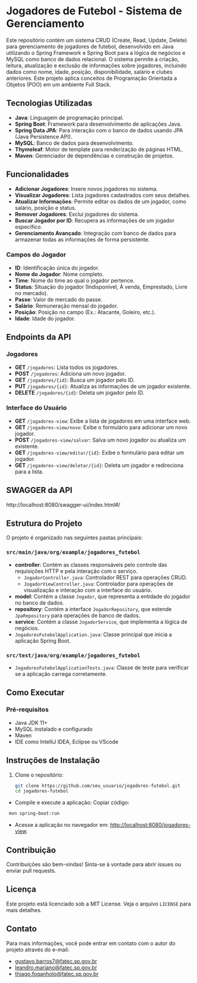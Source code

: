 # Jogadores de Futebol - Sistema de Gerenciamento

Este repositório contém um sistema CRUD (Create, Read, Update, Delete) para gerenciamento de jogadores de futebol, desenvolvido em Java utilizando o Spring Framework e Spring Boot para a lógica de negócios e MySQL como banco de dados relacional. O sistema permite a criação, leitura, atualização e exclusão de informações sobre jogadores, incluindo dados como nome, idade, posição, disponibilidade, salário e clubes anteriores. Este projeto aplica conceitos de Programação Orientada a Objetos (POO) em um ambiente Full Stack.

## Tecnologias Utilizadas
- **Java**: Linguagem de programação principal.
- **Spring Boot**: Framework para desenvolvimento de aplicações Java.
- **Spring Data JPA**: Para interação com o banco de dados usando JPA (Java Persistence API).
- **MySQL**: Banco de dados para desenvolvimento.
- **Thymeleaf**: Motor de template para renderização de páginas HTML.
- **Maven**: Gerenciador de dependências e construção de projetos.

## Funcionalidades

- **Adicionar Jogadores**: Insere novos jogadores no sistema.
- **Visualizar Jogadores**: Lista jogadores cadastrados com seus detalhes.
- **Atualizar Informações**: Permite editar os dados de um jogador, como salário, posição e status.
- **Remover Jogadores**: Exclui jogadores do sistema.
- **Buscar Jogador por ID**: Recupera as informações de um jogador específico.
- **Gerenciamento Avançado**: Integração com banco de dados para armazenar todas as informações de forma persistente.

### Campos do Jogador

- **ID**: Identificação única do jogador.
- **Nome do Jogador**: Nome completo.
- **Time**: Nome do time ao qual o jogador pertence.
- **Status**: Situação do jogador (Indisponível, À venda, Emprestado, Livre no mercado).
- **Passe**: Valor de mercado do passe.
- **Salário**: Remuneração mensal do jogador.
- **Posição**: Posição no campo (Ex.: Atacante, Goleiro, etc.).
- **Idade**: Idade do jogador.

## Endpoints da API

### Jogadores
- **GET** `/jogadores`: Lista todos os jogadores.
- **POST** `/jogadores`: Adiciona um novo jogador.
- **GET** `/jogadores/{id}`: Busca um jogador pelo ID.
- **PUT** `/jogadores/{id}`: Atualiza as informações de um jogador existente.
- **DELETE** `/jogadores/{id}`: Deleta um jogador pelo ID.

### Interface do Usuário
- **GET** `/jogadores-view`: Exibe a lista de jogadores em uma interface web.
- **GET** `/jogadores-view/novo`: Exibe o formulário para adicionar um novo jogador.
- **POST** `/jogadores-view/salvar`: Salva um novo jogador ou atualiza um existente.
- **GET** `/jogadores-view/editar/{id}`: Exibe o formulário para editar um jogador.
- **GET** `/jogadores-view/deletar/{id}`: Deleta um jogador e redireciona para a lista.

## SWAGGER da API

http://localhost:8080/swagger-ui/index.html#/

## Estrutura do Projeto
O projeto é organizado nas seguintes pastas principais:

### `src/main/java/org/example/jogadores_futebol`
- **controller**: Contém as classes responsáveis pelo controle das requisições HTTP e pela interação com o serviço.
    - `JogadorController.java`: Controlador REST para operações CRUD.
    - `JogadorViewController.java`: Controlador para operações de visualização e interação com a interface do usuário.
- **model**: Contém a classe `Jogador`, que representa a entidade do jogador no banco de dados.
- **repository**: Contém a interface `JogadorRepository`, que estende `JpaRepository` para operações de banco de dados.
- **service**: Contém a classe `JogadorService`, que implementa a lógica de negócios.
- `JogadoresFutebolApplication.java`: Classe principal que inicia a aplicação Spring Boot.

### `src/test/java/org/example/jogadores_futebol`
- `JogadoresFutebolApplicationTests.java`: Classe de teste para verificar se a aplicação carrega corretamente.

## Como Executar

### Pré-requisitos
- Java JDK 11+
- MySQL instalado e configurado
- Maven
- IDE como IntelliJ IDEA, Eclipse ou VScode

## Instruções de Instalação

1. Clone o repositório:
   ```bash
   git clone https://github.com/seu_usuario/jogadores-futebol.git
   cd jogadores-futebol

-   Compile e execute a aplicação:
    Copiar código:
   ```bash       
    mvn spring-boot:run
```

-   Acesse a aplicação no navegador em: [http://localhost:8080/jogadores-view](http://localhost:8080/jogadores-view).
## Contribuição

Contribuições são bem-vindas! Sinta-se à vontade para abrir issues ou enviar pull requests.


## Licença

Este projeto está licenciado sob a MIT License. Veja o arquivo `LICENSE` para mais detalhes.

## Contato

Para mais informações, você pode entrar em contato com o autor do projeto através do e-mail:
- gustavo.barros7@fatec.sp.gov.br
- leandro.mariano@fatec.sp.gov.br
- thiago.foganholo@fatec.sp.gov.br












